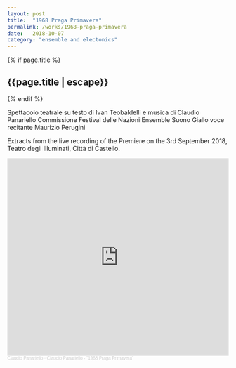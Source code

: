 ```yaml
---
layout: post
title:  "1968 Praga Primavera"
permalink: /works/1968-praga-primavera
date:   2018-10-07
category: "ensemble and electonics"
---
```

{% if page.title %}
<h2>{{page.title | escape}}</h2>
{% endif %}

Spettacolo teatrale su testo di Ivan Teobaldelli e musica di Claudio Panariello
Commissione Festival delle Nazioni
Ensemble Suono Giallo
voce recitante Maurizio Perugini

Extracts from the live recording of the Premiere on the 3rd September 2018, Teatro degli Illuminati, Città di Castello.

<iframe width="100%" height="450" scrolling="no" frameborder="no" allow="autoplay" src="https://w.soundcloud.com/player/?url=https%3A//api.soundcloud.com/playlists/630714099&color=%23ff5500&auto_play=false&hide_related=false&show_comments=true&show_user=true&show_reposts=false&show_teaser=true"></iframe><div style="font-size: 10px; color: #cccccc;line-break: anywhere;word-break: normal;overflow: hidden;white-space: nowrap;text-overflow: ellipsis; font-family: Interstate,Lucida Grande,Lucida Sans Unicode,Lucida Sans,Garuda,Verdana,Tahoma,sans-serif;font-weight: 100;"><a href="https://soundcloud.com/claudiopanariello" title="Claudio Panariello" target="_blank" style="color: #cccccc; text-decoration: none;">Claudio Panariello</a> · <a href="https://soundcloud.com/claudiopanariello/sets/1968-praga-primavera" title="Claudio Panariello - &quot;1968 Praga Primavera&quot;" target="_blank" style="color: #cccccc; text-decoration: none;">Claudio Panariello - &quot;1968 Praga Primavera&quot;</a></div>